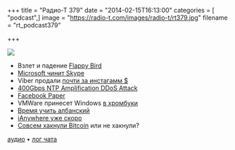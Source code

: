 +++
title = "Радио-Т 379"
date = "2014-02-15T16:13:00"
categories = [ "podcast",]
image = "https://radio-t.com/images/radio-t/rt379.jpg"
filename = "rt_podcast379"

+++

![](https://radio-t.com/images/radio-t/rt379.jpg)

* Взлет и падение [Flappy Bird](http://www.wired.co.uk/news/archive/2014-02/13/flappy-bird)
* [Microsoft чинит Skype](http://www.theverge.com/2014/2/13/5407762/skype-message-sync-fixes-features)
* Viber продали [почти за инстагамм $](http://recode.net/2014/02/13/rakuten-buys-messaging-company-viber-for-900-million/)
* [400Gbps NTP Amplification DDoS Attack](http://blog.cloudflare.com/technical-details-behind-a-400gbps-ntp-amplification-ddos-attack)
* [Facebook Paper](http://thenextweb.com/facebook/2014/02/13/10-days-facebook-paper-im-still-using/)
* VMWare принесет Windows [в хромбуки](http://googleenterprise.blogspot.com/2014/02/vmware-to-bring-traditional-windows_12.html)
* [Время учить албанский](http://blog.stackoverflow.com/2014/02/cant-we-all-be-reasonable-and-speak-english/)
* [iAnywhere уже скоро](http://appadvice.com/appnn/2014/02/report-apple-is-working-on-a-new-product-category-called-the-ianywhere)
* [Совсем хакнули Bitcoin](http://venturebeat.com/2014/02/14/flaw-in-bitcoin-exchange-shutdowns-2-7-million-theft-is-the-end-coming/) или не хакнули?

[аудио](https://cdn.radio-t.com/rt_podcast379.mp3) • [лог чата](http://chat.radio-t.com/logs/radio-t-379.html)
<audio src="https://cdn.radio-t.com/rt_podcast379.mp3" preload="none"></audio>
